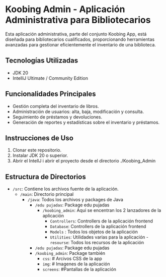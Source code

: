 # Koobing Admin - Aplicación Administrativa para Bibliotecarios

Esta aplicación administrativa, parte del conjunto Koobing App, está diseñada para bibliotecarios cualificados, proporcionando herramientas avanzadas para gestionar eficientemente el inventario de una biblioteca.

## Tecnologías Utilizadas
- JDK 20
- IntelliJ Ultimate / Community Edition

## Funcionalidades Principales
- Gestión completa del inventario de libros.
- Administración de usuarios: alta, baja, modificación y consulta.
- Seguimiento de préstamos y devoluciones.
- Generación de reportes y estadísticas sobre el inventario y préstamos.

## Instrucciones de Uso
1. Clonar este repositorio.
2. Instalar JDK 20 o superior.
3. Abrir el IntellJ i abrir el proyecto desde el directorio ./Koobing_Admin

## Estructura de Directorios
- `/src`: Contiene los archivos fuente de la aplicación.
    - `/main`: Directorio principal 
        - `/java`:  Todos los archivos y packages de Java 
            - `/edu pujadas`: Package edu pujadas 
                - `/koobing_admin`: Aqui se encentran los 2 lanzadores de la aplicación
                    - `Controllers`:  Controllers de la aplicación frontend
                    - `Database`:  Controllers de la aplicación frontend
                    - `Models` : Todos los objetos de la aplicación
                    - `Utilities`: Utilidades varias para la aplicación
        -`resourse`: Todos los recursos de la aplicación
             - `/edu pujadas`: Package edu pujadas 
             - `/koobing_admin`: Package también
                - `css`: # Arcivos CSS de la app
                - `img`: # Imagenes de la aplicación
                - `screens`: #Pantallas de la aplicación